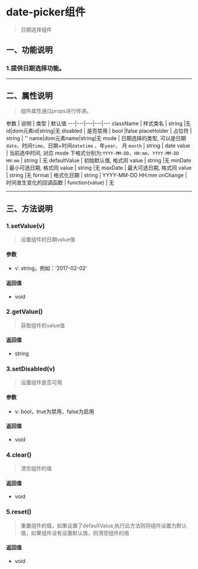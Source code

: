 # date-picker组件
> 日期选择组件
## 一、功能说明
### 1.提供日期选择功能。

---

## 二、属性说明
> 组件属性通过props进行传递。

参数 | 说明 | 类型 | 默认值
---|---|---|---|---
className | 样式类名 | string |无
id|dom元素id|string|无
disabled | 是否禁用 | bool |false
placeHolder | 占位符 | string | ''
name|dom元素name|string|无
mode | 日期选择的类型, 可以是日期`date`、时间`time`、日期+时间`datetime` 、年`year`、 月 `month` | string | date
value | 当前选中时间, 对应 mode 下格式分别为:`YYYY-MM-DD`、`HH:mm`、`YYYY-MM-DD HH:mm` | string | 无
defaultValue | 初始默认值, 格式同 value | string |无
minDate | 最小可选日期, 格式同 value | string |无
maxDate | 最大可选日期, 格式同 value | string |无
format | 格式化日期 | string | YYYY-MM-DD HH:mm
onChange | 时间发生变化的回调函数 | function(value) | 无

---

## 三、方法说明
### 1.setValue(v)
> 设置组件的日期value值

#### 参数
- v: string，例如：‘2017-02-02’

#### 返回值
- void


### 2.getValue()
> 获取组件的value值

#### 返回值
- string


### 3.setDisabled(v)
> 设置组件是否可用

#### 参数
- v: bool，true为禁用，false为启用

#### 返回值
- void

### 4.clear()
> 清空组件的值

#### 返回值
- void

### 5.reset()
> 重置组件的值，如果设置了defaultValue,执行此方法则将组件设置为默认值，如果组件没有设置默认值，则清空组件的值

#### 返回值
- void